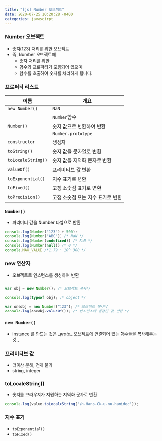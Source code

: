 ```yaml
---
title: "[js] Number 오브젝트"
date: 2020-07-25 10:20:28 -0400
categories: javascirpt
---
```


### Number 오브젝트

- 숫자(123) 처리를 위한 오브젝트
- 즉, Number 오브젝트에
    - 숫자 처리를 위한
    - 함수와 프로퍼티가 포함되어 있으며
    - 함수를 호출하여 숫자를 처리하게 됩니다.


### 프로퍼티 리스트

|이름 | 개요 |
|------|---|
|```new Number()```|```NaN```|
||```Number```함수|
|```Number()```|숫자 값으로 변환하여 반환|
||```Number.prototype```|
|```constructor``` |생성자|
|```toString()``` |숫자 값을 문자열로 변환|
|```toLocaleString()``` |숫자 값을 지역화 문자로 변환|
|```valueOf()``` |프리미티브 값 변환|
|```toExponential()``` |지수 표기로 변환|
|```toFixed()``` |고정 소숫점 표기로 변환|
|```toPrecision()``` |고정 소숫점 또는 지수 표기로 변환|

### ```Number()```

- 파라미터 값을 Number 타입으로 반환

```javascript
console.log(Number("123") + 500);
console.log(Number("ABC")) /* NaN */
console.log(Number(undefined)) /* NaN */
console.log(Number(null)) /* 0 */
console.MAX_VALUE /*1.79 * 10^ 308 */
```

### new 연산자

- 오브젝트로 인스턴스를 생성하여 반환

```javascript

var obj = new Number(); /* 오브젝트 복사*/

console.log(typeof obj); /* object */

var oneobj = new Number("123"); /* 오브젝트 복사*/
console.log(oneobj.valueOf()); /* 인스턴스에 설정된 값 반환 */
```
### ```new Number()```

- instance 를 만드는 것은 \__proto__ 오브젝트에 연결되어 있는 함수들을 복사해주는 것,,

### 프리미티브 값

- 더이상 분해, 전개 불가
- string, integer

### toLocaleString()
- 숫자를 브라우저가 지원하는 지역화 문자로 변환
```javascript
console.log(value.toLocaleString('zh-Hans-CN-u-nu-hanidec'));
```
### 지수 표기
- ```toExponential()```
- ```toFixed()```

